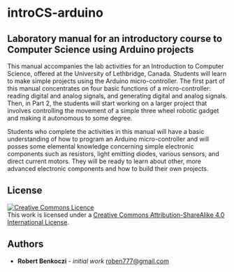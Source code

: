 # introCS-arduino
## Laboratory manual for an introductory course to Computer Science using Arduino projects

This manual accompanies the lab activities for an Introduction to Computer Science, offered at the University of Lethbridge, Canada. Students will learn to make simple projects using the Arduino micro-controller. The first part of this manual concentrates on four basic functions of a micro-controller: reading digital and analog signals, and generating digital and analog signals. Then, in Part 2, the students will start working on a larger project that involves controlling the movement of a simple three wheel robotic gadget and making it autonomous to some degree. 

Students who complete the activities in this manual will have a basic understanding of how to program an Arduino micro-controller and will posses some elemental knowledge concerning simple electronic components such as resistors, light emitting diodes, various sensors, and direct current motors. They will be ready to learn about other, more advanced electronic components and how
to build their own projects.

## License
<a rel="license" href="http://creativecommons.org/licenses/by-sa/4.0/"><img alt="Creative Commons Licence" style="border-width:0" src="https://i.creativecommons.org/l/by-sa/4.0/88x31.png" /></a><br />This work is licensed under a <a rel="license" href="http://creativecommons.org/licenses/by-sa/4.0/">Creative Commons Attribution-ShareAlike 4.0 International License</a>.

## Authors
* **Robert Benkoczi** - *initial work* <roben777@gmail.com>
